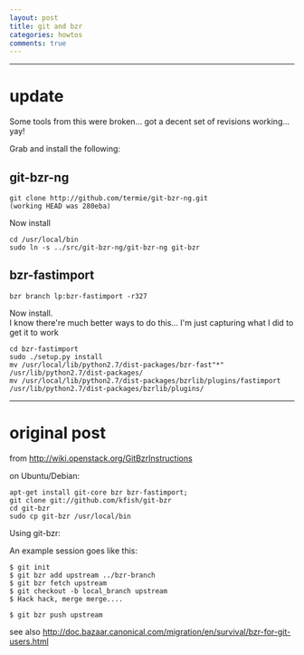 ```yaml
---
layout: post
title: git and bzr
categories: howtos
comments: true
---
```



---

# update

Some tools from this were broken... got a decent set of revisions working... yay!

Grab and install the following:

## git-bzr-ng

    git clone http://github.com/termie/git-bzr-ng.git
    (working HEAD was 280eba)

Now install

    cd /usr/local/bin
    sudo ln -s ../src/git-bzr-ng/git-bzr-ng git-bzr

## bzr-fastimport
  
    bzr branch lp:bzr-fastimport -r327

Now install.  
I know there're much better ways to do this...
I'm just capturing what I did to get it to work

    cd bzr-fastimport
    sudo ./setup.py install
    mv /usr/local/lib/python2.7/dist-packages/bzr-fast"*" /usr/lib/python2.7/dist-packages/
    mv /usr/local/lib/python2.7/dist-packages/bzrlib/plugins/fastimport /usr/lib/python2.7/dist-packages/bzrlib/plugins/

---

# original post

from http://wiki.openstack.org/GitBzrInstructions

on Ubuntu/Debian:

    apt-get install git-core bzr bzr-fastimport; 
    git clone git://github.com/kfish/git-bzr
    cd git-bzr
    sudo cp git-bzr /usr/local/bin

Using git-bzr:

An example session goes like this:

    $ git init
    $ git bzr add upstream ../bzr-branch
    $ git bzr fetch upstream
    $ git checkout -b local_branch upstream
    $ Hack hack, merge merge....

    $ git bzr push upstream

see also http://doc.bazaar.canonical.com/migration/en/survival/bzr-for-git-users.html


